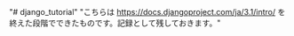 "# django_tutorial" 
"こちらは https://docs.djangoproject.com/ja/3.1/intro/ を終えた段階でできたものです。記録として残しておきます。"
